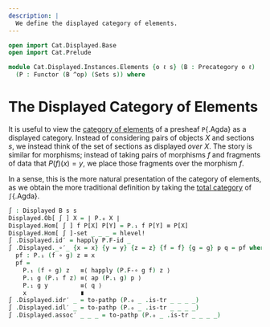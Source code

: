 ```yaml
---
description: |
  We define the displayed category of elements.
---
```

```agda
open import Cat.Displayed.Base
open import Cat.Prelude

module Cat.Displayed.Instances.Elements {o ℓ s} (B : Precategory o ℓ)
  (P : Functor (B ^op) (Sets s)) where
```

<!--
```agda
open import Cat.Reasoning B
open Functor

private
  module P = Functor P
```
-->

# The Displayed Category of Elements

It is useful to view the [category of elements] of a presheaf
`P`{.Agda} as a displayed category. Instead of considering pairs of
objects $X$ and sections $s$, we instead think of the set of sections as
displayed _over_ $X$. The story is similar for morphisms; instead of
taking pairs of morphisms $f$ and fragments of data that $P(f)(x) = y$,
we place those fragments over the morphism $f$.

[category of elements]: Cat.Instances.Elements.html

In a sense, this is the more natural presentation of the category of
elements, as we obtain the more traditional definition by taking the
[total category] of `∫`{.Agda}.

[total category]: Cat.Displayed.Total.html


```agda
∫ : Displayed B s s
Displayed.Ob[ ∫ ] X = ∣ P.₀ X ∣
Displayed.Hom[ ∫ ] f P[X] P[Y] = P.₁ f P[Y] ≡ P[X]
Displayed.Hom[ ∫ ]-set _ _ _ = hlevel!
∫ .Displayed.id′ = happly P.F-id _
∫ .Displayed._∘′_ {x = x} {y = y} {z = z} {f = f} {g = g} p q = pf where abstract
  pf : P.₁ (f ∘ g) z ≡ x
  pf =
    P.₁ (f ∘ g) z   ≡⟨ happly (P.F-∘ g f) z ⟩
    P.₁ g (P.₁ f z) ≡⟨ ap (P.₁ g) p ⟩
    P.₁ g y         ≡⟨ q ⟩
    x               ∎
∫ .Displayed.idr′ _ = to-pathp (P.₀ _ .is-tr _ _ _ _)
∫ .Displayed.idl′ _ = to-pathp (P.₀ _ .is-tr _ _ _ _)
∫ .Displayed.assoc′ _ _ _ = to-pathp (P.₀ _ .is-tr _ _ _ _)
```
